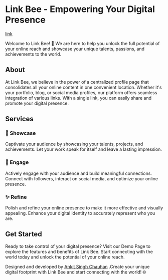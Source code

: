 # Link Bee - Empowering Your Digital Presence
[link](https://linkbee.online/)

Welcome to Link Bee! 🌟 We are here to help you unlock the full potential of your online reach and showcase your unique talents, passions, and achievements to the world.

## About

At Link Bee, we believe in the power of a centralized profile page that consolidates all your online content in one convenient location. Whether it's your portfolio, blog, or social media profiles, our platform offers seamless integration of various links. With a single link, you can easily share and promote your digital presence.

## Services

### 🎯 Showcase

Captivate your audience by showcasing your talents, projects, and achievements. Let your work speak for itself and leave a lasting impression.

### 🤝 Engage

Actively engage with your audience and build meaningful connections. Connect with followers, interact on social media, and optimize your online presence.

### ✨ Refine

Polish and refine your online presence to make it more effective and visually appealing. Enhance your digital identity to accurately represent who you are.

## Get Started

Ready to take control of your digital presence? Visit our Demo Page to explore the features and benefits of Link Bee. Start connecting with the world today and unlock the potential of your online reach.

Designed and developed by [Ankit Singh Chauhan](https://ankitsinghchauhan.in/) .Create your unique digital footprint with Link Bee and start connecting with the world! 🌐
